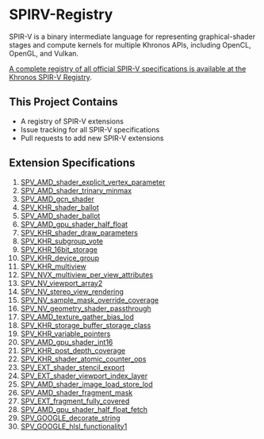 # SPIRV-Registry

SPIR-V is a binary intermediate language for representing graphical-shader stages and compute kernels for multiple Khronos APIs, including OpenCL, OpenGL, and Vulkan.

[A complete registry of all official SPIR-V specifications is available at the
Khronos SPIR-V Registry](https://www.khronos.org/registry/spir-v/).

## This Project Contains

- A registry of SPIR-V extensions
- Issue tracking for all SPIR-V specifications
- Pull requests to add new SPIR-V extensions

## Extension Specifications

1. [SPV_AMD_shader_explicit_vertex_parameter]( http://htmlpreview.github.io/?https://github.com/KhronosGroup/SPIRV-Registry/blob/master/extensions/AMD/SPV_AMD_shader_explicit_vertex_parameter.html)
1. [SPV_AMD_shader_trinary_minmax           ]( http://htmlpreview.github.io/?https://github.com/KhronosGroup/SPIRV-Registry/blob/master/extensions/AMD/SPV_AMD_shader_trinary_minmax.html)
1. [SPV_AMD_gcn_shader                      ]( http://htmlpreview.github.io/?https://github.com/KhronosGroup/SPIRV-Registry/blob/master/extensions/AMD/SPV_AMD_gcn_shader.html)
1. [SPV_KHR_shader_ballot                   ]( http://htmlpreview.github.io/?https://github.com/KhronosGroup/SPIRV-Registry/blob/master/extensions/KHR/SPV_KHR_shader_ballot.html)
1. [SPV_AMD_shader_ballot                   ]( http://htmlpreview.github.io/?https://github.com/KhronosGroup/SPIRV-Registry/blob/master/extensions/AMD/SPV_AMD_shader_ballot.html)
1. [SPV_AMD_gpu_shader_half_float           ]( http://htmlpreview.github.io/?https://github.com/KhronosGroup/SPIRV-Registry/blob/master/extensions/AMD/SPV_AMD_gpu_shader_half_float.html)
1. [SPV_KHR_shader_draw_parameters          ]( http://htmlpreview.github.io/?https://github.com/KhronosGroup/SPIRV-Registry/blob/master/extensions/KHR/SPV_KHR_shader_draw_parameters.html)
1. [SPV_KHR_subgroup_vote                   ]( http://htmlpreview.github.io/?https://github.com/KhronosGroup/SPIRV-Registry/blob/master/extensions/KHR/SPV_KHR_subgroup_vote.html)
1. [SPV_KHR_16bit_storage                   ]( http://htmlpreview.github.io/?https://github.com/KhronosGroup/SPIRV-Registry/blob/master/extensions/KHR/SPV_KHR_16bit_storage.html)
1. [SPV_KHR_device_group                    ]( http://htmlpreview.github.io/?https://github.com/KhronosGroup/SPIRV-Registry/blob/master/extensions/KHR/SPV_KHR_device_group.html)
1. [SPV_KHR_multiview                       ]( http://htmlpreview.github.io/?https://github.com/KhronosGroup/SPIRV-Registry/blob/master/extensions/KHR/SPV_KHR_multiview.html)
1. [SPV_NVX_multiview_per_view_attributes   ]( http://htmlpreview.github.io/?https://github.com/KhronosGroup/SPIRV-Registry/blob/master/extensions/NV/SPV_NVX_multiview_per_view_attributes.html)
1. [SPV_NV_viewport_array2                  ]( http://htmlpreview.github.io/?https://github.com/KhronosGroup/SPIRV-Registry/blob/master/extensions/NV/SPV_NV_viewport_array2.html)
1. [SPV_NV_stereo_view_rendering            ]( http://htmlpreview.github.io/?https://github.com/KhronosGroup/SPIRV-Registry/blob/master/extensions/NV/SPV_NV_stereo_view_rendering.html)
1. [SPV_NV_sample_mask_override_coverage    ]( http://htmlpreview.github.io/?https://github.com/KhronosGroup/SPIRV-Registry/blob/master/extensions/NV/SPV_NV_sample_mask_override_coverage.html)
1. [SPV_NV_geometry_shader_passthrough      ]( http://htmlpreview.github.io/?https://github.com/KhronosGroup/SPIRV-Registry/blob/master/extensions/NV/SPV_NV_geometry_shader_passthrough.html)
1. [SPV_AMD_texture_gather_bias_lod         ]( http://htmlpreview.github.io/?https://github.com/KhronosGroup/SPIRV-Registry/blob/master/extensions/AMD/SPV_AMD_texture_gather_bias_lod.html)
1. [SPV_KHR_storage_buffer_storage_class    ]( http://htmlpreview.github.io/?https://github.com/KhronosGroup/SPIRV-Registry/blob/master/extensions/KHR/SPV_KHR_storage_buffer_storage_class.html)
1. [SPV_KHR_variable_pointers               ]( http://htmlpreview.github.io/?https://github.com/KhronosGroup/SPIRV-Registry/blob/master/extensions/KHR/SPV_KHR_variable_pointers.html)
1. [SPV_AMD_gpu_shader_int16                ]( http://htmlpreview.github.io/?https://github.com/KhronosGroup/SPIRV-Registry/blob/master/extensions/AMD/SPV_AMD_gpu_shader_int16.html)
1. [SPV_KHR_post_depth_coverage             ]( http://htmlpreview.github.io/?https://github.com/KhronosGroup/SPIRV-Registry/blob/master/extensions/KHR/SPV_KHR_post_depth_coverage.html)
1. [SPV_KHR_shader_atomic_counter_ops       ]( http://htmlpreview.github.io/?https://github.com/KhronosGroup/SPIRV-Registry/blob/master/extensions/KHR/SPV_KHR_shader_atomic_counter_ops.html)
1. [SPV_EXT_shader_stencil_export           ]( http://htmlpreview.github.io/?https://github.com/KhronosGroup/SPIRV-Registry/blob/master/extensions/EXT/SPV_EXT_shader_stencil_export.html)
1. [SPV_EXT_shader_viewport_index_layer     ]( http://htmlpreview.github.io/?https://github.com/KhronosGroup/SPIRV-Registry/blob/master/extensions/EXT/SPV_EXT_shader_viewport_index_layer.html)
1. [SPV_AMD_shader_image_load_store_lod     ]( http://htmlpreview.github.io/?https://github.com/KhronosGroup/SPIRV-Registry/blob/master/extensions/AMD/SPV_AMD_shader_image_load_store_lod.html)
1. [SPV_AMD_shader_fragment_mask            ]( http://htmlpreview.github.io/?https://github.com/KhronosGroup/SPIRV-Registry/blob/master/extensions/AMD/SPV_AMD_shader_fragment_mask.html)
1. [SPV_EXT_fragment_fully_covered          ]( http://htmlpreview.github.io/?https://github.com/KhronosGroup/SPIRV-Registry/blob/master/extensions/EXT/SPV_EXT_fragment_fully_covered.html)
1. [SPV_AMD_gpu_shader_half_float_fetch     ]( http://htmlpreview.github.io/?https://github.com/KhronosGroup/SPIRV-Registry/blob/master/extensions/AMD/SPV_AMD_gpu_shader_half_float_fetch.html)
1. [SPV_GOOGLE_decorate_string              ]( https://github.com/KhronosGroup/SPIRV-Registry/blob/master/extensions/GOOGLE/SPV_GOOGLE_decorate_string.asciidoc)
1. [SPV_GOOGLE_hlsl_functionality1          ]( https://github.com/KhronosGroup/SPIRV-Registry/blob/master/extensions/GOOGLE/SPV_GOOGLE_hlsl_functionality1.asciidoc)
